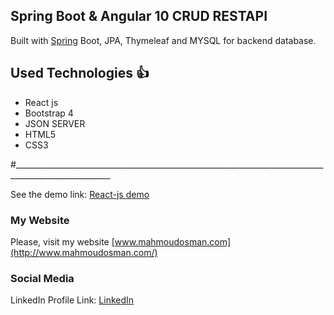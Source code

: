 ## Spring Boot & Angular 10   CRUD RESTAPI

 Built  with [Spring](https://spring.io/projects/spring-boot) Boot, JPA, Thymeleaf and MYSQL for backend database.
## Used Technologies :+1: 
 * React js
 * Bootstrap 4
 * JSON SERVER
 * HTML5
 * CSS3


#______________________________________________________________________________________________________

See the demo link:
[React-js demo](https://react-mini-blog-npibvpem6.vercel.app/)

### My Website

Please, visit my website
[www.mahmoudosman.com](http://www.mahmoudosman.com/)


### Social Media

LinkedIn Profile Link: [LinkedIn](https://www.linkedin.com/in/mahmoudaoman/) 
